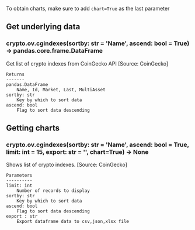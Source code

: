 To obtain charts, make sure to add `chart=True` as the last parameter

## Get underlying data 
### crypto.ov.cgindexes(sortby: str = 'Name', ascend: bool = True) -> pandas.core.frame.DataFrame

Get list of crypto indexes from CoinGecko API [Source: CoinGecko]

    Returns
    -------
    pandas.DataFrame
        Name, Id, Market, Last, MultiAsset
    sortby: str
        Key by which to sort data
    ascend: bool
        Flag to sort data descending

## Getting charts 
### crypto.ov.cgindexes(sortby: str = 'Name', ascend: bool = True, limit: int = 15, export: str = '', chart=True) -> None

Shows list of crypto indexes. [Source: CoinGecko]

    Parameters
    ----------
    limit: int
        Number of records to display
    sortby: str
        Key by which to sort data
    ascend: bool
        Flag to sort data descending
    export : str
        Export dataframe data to csv,json,xlsx file
